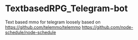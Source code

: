 # TextbasedRPG_Telegram-bot
Text based mmo for telegram loosely based on https://github.com/telemmo/telemmo
https://github.com/node-schedule/node-schedule
